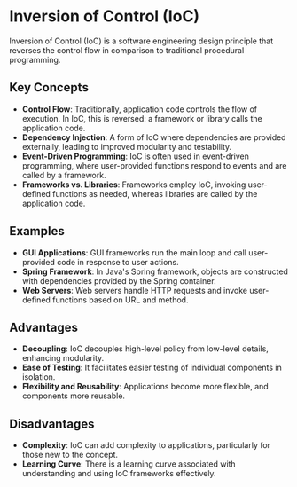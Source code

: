 # Inversion of Control (IoC)

Inversion of Control (IoC) is a software engineering design principle that reverses the control flow in comparison to traditional procedural programming.

## Key Concepts

-   **Control Flow**: Traditionally, application code controls the flow of execution. In IoC, this is reversed: a framework or library calls the application code.
-   **Dependency Injection**: A form of IoC where dependencies are provided externally, leading to improved modularity and testability.
-   **Event-Driven Programming**: IoC is often used in event-driven programming, where user-provided functions respond to events and are called by a framework.
-   **Frameworks vs. Libraries**: Frameworks employ IoC, invoking user-defined functions as needed, whereas libraries are called by the application code.

## Examples

-   **GUI Applications**: GUI frameworks run the main loop and call user-provided code in response to user actions.
-   **Spring Framework**: In Java's Spring framework, objects are constructed with dependencies provided by the Spring container.
-   **Web Servers**: Web servers handle HTTP requests and invoke user-defined functions based on URL and method.

## Advantages

-   **Decoupling**: IoC decouples high-level policy from low-level details, enhancing modularity.
-   **Ease of Testing**: It facilitates easier testing of individual components in isolation.
-   **Flexibility and Reusability**: Applications become more flexible, and components more reusable.

## Disadvantages

-   **Complexity**: IoC can add complexity to applications, particularly for those new to the concept.
-   **Learning Curve**: There is a learning curve associated with understanding and using IoC frameworks effectively.
